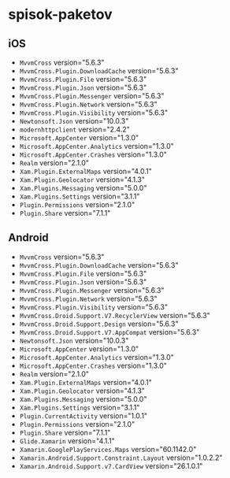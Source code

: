 # spisok-paketov

## iOS

* `MvvmCross` version="5.6.3"
* `MvvmCross.Plugin.DownloadCache` version="5.6.3"
* `MvvmCross.Plugin.File` version="5.6.3"
* `MvvmCross.Plugin.Json` version="5.6.3"
* `MvvmCross.Plugin.Messenger` version="5.6.3"
* `MvvmCross.Plugin.Network` version="5.6.3"
* `MvvmCross.Plugin.Visibility` version="5.6.3"
* `Newtonsoft.Json` version="10.0.3"
* `modernhttpclient` version="2.4.2"
* `Microsoft.AppCenter` version="1.3.0"
* `Microsoft.AppCenter.Analytics` version="1.3.0"
* `Microsoft.AppCenter.Crashes` version="1.3.0"
* `Realm` version="2.1.0"
* `Xam.Plugin.ExternalMaps` version="4.0.1"
* `Xam.Plugin.Geolocator` version="4.1.3"
* `Xam.Plugins.Messaging` version="5.0.0"
* `Xam.Plugins.Settings` version="3.1.1"
* `Plugin.Permissions` version="2.1.0"
* `Plugin.Share` version="7.1.1"

## Android

* `MvvmCross` version="5.6.3"
* `MvvmCross.Plugin.DownloadCache` version="5.6.3"
* `MvvmCross.Plugin.File` version="5.6.3"
* `MvvmCross.Plugin.Json` version="5.6.3"
* `MvvmCross.Plugin.Messenger` version="5.6.3"
* `MvvmCross.Plugin.Network` version="5.6.3"
* `MvvmCross.Plugin.Visibility` version="5.6.3"
* `MvvmCross.Droid.Support.V7.RecyclerView` version="5.6.3"
* `MvvmCross.Droid.Support.Design` version="5.6.3"
* `MvvmCross.Droid.Support.V7.AppCompat` version="5.6.3"
* `Newtonsoft.Json` version="10.0.3"
* `Microsoft.AppCenter` version="1.3.0"
* `Microsoft.AppCenter.Analytics` version="1.3.0"
* `Microsoft.AppCenter.Crashes` version="1.3.0"
* `Realm` version="2.1.0"
* `Xam.Plugin.ExternalMaps` version="4.0.1"
* `Xam.Plugin.Geolocator` version="4.1.3"
* `Xam.Plugins.Messaging` version="5.0.0"
* `Xam.Plugins.Settings` version="3.1.1"
* `Plugin.CurrentActivity` version="1.0.1"
* `Plugin.Permissions` version="2.1.0"
* `Plugin.Share` version="7.1.1"
* `Glide.Xamarin` version="4.1.1"
* `Xamarin.GooglePlayServices.Maps` version="60.1142.0"
* `Xamarin.Android.Support.Constraint.Layout` version="1.0.2.2"
* `Xamarin.Android.Support.v7.CardView` version="26.1.0.1"

